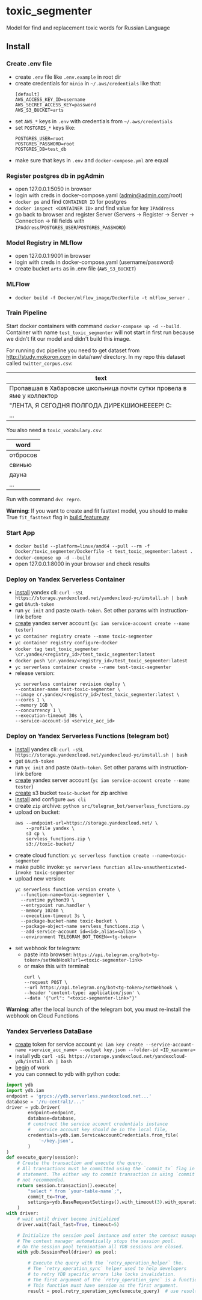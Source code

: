 # toxic_segmenter

Model for find and replacement toxic words for Russian Language

## Install
### Create .env file
- create `.env` file like `.env.example` in root dir
- create credentials for `minio` in `~/.aws/credentials` like that:
  ```
  [default]
  AWS_ACCESS_KEY_ID=username
  AWS_SECRET_ACCESS_KEY=password
  AWS_S3_BUCKET=arts
  ```
- set `AWS_*` keys in `.env` with credentials from `~/.aws/credentials`
- set `POSTGRES_*` keys like:
  ```
  POSTGRES_USER=root
  POSTGRES_PASSWORD=root
  POSTGRES_DB=test_db
  ```
- make sure that keys in `.env` and `docker-compose.yml` are equal

### Register postgres db in pgAdmin
- open 127.0.0.1:5050 in browser
- login with creds in docker-compose.yaml (admin@admin.com/root)
- `docker ps` and find `CONTAINER ID` for postgres
- `docker inspect <CONTAINER ID>` and find value for key `IPAddress`
- go back to browser and register Server (Servers -> Register -> Server -> Connection -> fill fields 
with `IPAddress`/`POSTGRES_USER`/`POSTGRES_PASSWORD`)

### Model Registry in MLflow
- open 127.0.0.1:9001 in browser
- login with creds in docker-compose.yaml (username/password)
- create bucket `arts` as in .env file (`AWS_S3_BUCKET`)

### MLFlow
- `docker build -f Docker/mlflow_image/Dockerfile -t mlflow_server .`


### Train Pipeline
Start docker containers with command `docker-compose up -d --build`. Container with name
`test_toxic_segmenter` will not start in first run because we didn't fit our model and didn't 
build this image.

For running dvc pipeline you need to get dataset from http://study.mokoron.com
in data/raw/ directory. In my repo this dataset called `twitter_corpus.csv`:

|text                                                                  |
|----------------------------------------------------------------------|
|Пропавшая в Хабаровске школьница почти сутки провела в яме у коллектор|
|"ЛЕНТА, Я СЕГОДНЯ ПОЛГОДА ДИРЕКШИОНЕЕЕЕР! С:                          |
|...                                                                   |

You also need a `toxic_vocabulary.csv`:

|word    |
|--------|
|отбросов|
|свинью  |
|дауна   |
|...     |


Run with command `dvc repro`. 

**Warning**: If you want to create and fit fasttext model, you should to make True `fit_fasttext` 
flag in [build_feature.py](./src/feature/build_feature.py)

### Start App
- `docker build --platform=linux/amd64 --pull --rm -f Docker/toxic_segmenter/Dockerfile -t test_toxic_segmenter:latest .`
- `docker-compose up -d --build`
- open 127.0.0.1:8000 in your browser and check results

### Deploy on Yandex Serverless Container
- [install](https://cloud.yandex.ru/docs/cli/quickstart) yandex cli:
`curl -sSL https://storage.yandexcloud.net/yandexcloud-yc/install.sh | bash`
- get `OAuth-token`
- run `yc init` and paste `OAuth-token`. Set other params with instruction-link before
- [create](https://cloud.yandex.ru/docs/iam/operations/sa/create) yandex server account (`yc iam service-account create --name tester`)
- `yc container registry create --name toxic-segmenter`
- `yc container registry configure-docker`
- `docker tag test_toxic_segmenter \cr.yandex/<registry_id>/test_toxic_segmenter:latest`
- `docker push \cr.yandex/<registry_id>/test_toxic_segmenter:latest`
- `yc serverless container create --name test-toxic-segmenter`
- release version:
  ```
  yc serverless container revision deploy \
  --container-name test-toxic-segmenter \
  --image cr.yandex/<registry_id>/test_toxic_segmenter:latest \
  --cores 1 \
  --memory 1GB \
  --concurrency 1 \
  --execution-timeout 30s \
  --service-account-id <service_acc_id>
  ```

### Deploy on Yandex Serverless Functions (telegram bot)
- [install](https://cloud.yandex.ru/docs/cli/quickstart) yandex cli:
`curl -sSL https://storage.yandexcloud.net/yandexcloud-yc/install.sh | bash`
- get `OAuth-token`
- run `yc init` and paste `OAuth-token`. Set other params with instruction-link before
- [create](https://cloud.yandex.ru/docs/iam/operations/sa/create) yandex server account (`yc iam service-account create --name tester`)
- [create](https://cloud.yandex.ru/docs/storage/operations/buckets/create) s3 bucket `toxic-bucket` for zip archive
- [install](https://cloud.yandex.ru/docs/storage/tools/aws-cli) and configure `aws cli`
- create `zip` archive: `python src/telegram_bot/serverless_functions.py`
- upload on bucket:
  ```
  aws --endpoint-url=https://storage.yandexcloud.net/ \
      --profile yandex \
      s3 cp \
      servless_functions.zip \
      s3://toxic-bucket/
  ```
- create cloud function: `yc serverless function create --name=toxic-segmenter`
- make public invoke: `yc serverless function allow-unauthenticated-invoke toxic-segmenter`
- upload new version:
  ```
  yc serverless function version create \
    --function-name=toxic-segmenter \
    --runtime python39 \
    --entrypoint run.handler \
    --memory 1024m \
    --execution-timeout 3s \
    --package-bucket-name toxic-bucket \
    --package-object-name servless_functions.zip \
    --add-service-account id=<id>,alias=<alias> \
    --environment TELEGRAM_BOT_TOKEN=<tg-token>
  ```
- set webhook for telegram:
  - paste into browser: `https://api.telegram.org/bot<tg-token>/setWebHook?url=<toxic-segmenter-link>`
  - or make this with terminal:
       ```
       curl \
       --request POST \
       --url https://api.telegram.org/bot<tg-token>/setWebhook \
       --header 'content-type: application/json' \
       --data '{"url": "<toxic-segmenter-link>"}'
       ```

**Warning**: after the local launch of the telegram bot, you must re-install the webhook on Cloud Functions


### Yandex Serverless DataBase
- [create](https://cloud.yandex.ru/docs/cli/operations/authentication/service-account) token for 
service account `yc iam key create --service-account-name <service_acc_name> --output key.json --folder-id <ID_каталога>`
- install ydb `curl -sSL https://storage.yandexcloud.net/yandexcloud-ydb/install.sh | bash`
- [begin](https://ydb.tech/ru/docs/reference/ydb-sdk/example/python/?ysclid=lb87iuocqf671961291) of work
- you can connect to ydb with python code:
```python
import ydb
import ydb.iam
endpoint = 'grpcs://ydb.serverless.yandexcloud.net...'
database = '/ru-central1/...'
driver = ydb.Driver(
        endpoint=endpoint,
        database=database,
        # construct the service account credentials instance
        #   service account key should be in the local file,
        credentials=ydb.iam.ServiceAccountCredentials.from_file(
            '~/key.json',
        )
)
def execute_query(session):
    # Create the transaction and execute the query.
    # All transactions must be committed using the `commit_tx` flag in the last
    # statement. The either way to commit transaction is using `commit` method of `TxContext` object, which is
    # not recommended.
    return session.transaction().execute(
        "select * from `your-table-name`;",
        commit_tx=True,
        settings=ydb.BaseRequestSettings().with_timeout(3).with_operation_timeout(2),
    )
with driver:
    # wait until driver become initialized
    driver.wait(fail_fast=True, timeout=5)

    # Initialize the session pool instance and enter the context manager.
    # The context manager automatically stops the session pool.
    # On the session pool termination all YDB sessions are closed.
    with ydb.SessionPool(driver) as pool:

        # Execute the query with the `retry_operation_helper` the.
        # The `retry_operation_sync` helper used to help developers
        # to retry YDB specific errors like locks invalidation.
        # The first argument of the `retry_operation_sync` is a function to retry.
        # This function must have session as the first argument.
        result = pool.retry_operation_sync(execute_query)  # use result.rows to see rows
```